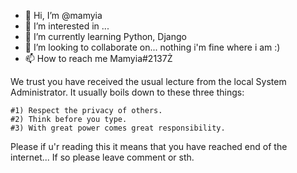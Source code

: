 - 👋 Hi, I’m @mamyia
- 👀 I’m interested in ...
- 🌱 I’m currently learning Python, Django
- 💞️ I’m looking to collaborate on... nothing i'm fine where i am :)
- 📫 How to reach me Mamyia#2137Ż 

We trust you have received the usual lecture from the local System
Administrator. It usually boils down to these three things:

    #1) Respect the privacy of others.
    #2) Think before you type.
    #3) With great power comes great responsibility.

Please if u'r reading this it means that you have reached end of the internet... If so please leave comment or sth.
